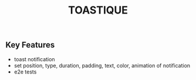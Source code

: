 <h1 align="center">TOASTIQUE</h1>
<br>

## Key Features

- toast notification
- set position, type, duration, padding, text, color, animation of notification
- e2e tests

